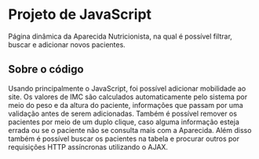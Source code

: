 # Projeto de JavaScript
Página dinâmica da Aparecida Nutricionista, na qual é possível filtrar, buscar e adicionar novos pacientes.

## Sobre o código

Usando principalmente o JavaScript, foi possível adicionar mobilidade ao site. Os valores de IMC são calculados automaticamente pelo sistema por meio do peso e da altura do paciente, informações que passam por uma validação antes de serem adicionadas. Também é possível remover os pacientes por meio de um duplo clique, caso alguma informação esteja errada ou se o paciente não se consulta mais com a Aparecida. Além disso também é possível buscar os pacientes na tabela e procurar outros por requisições HTTP assíncronas utilizando o AJAX. 
